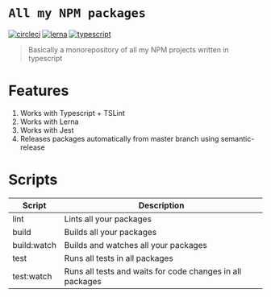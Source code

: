 # `All my NPM packages`
[![circleci](https://img.shields.io/circleci/project/github/peeter-tomberg/npm/master.svg)](https://circleci.com/gh/peeter-tomberg/npm/tree/master)
[![lerna](https://img.shields.io/badge/maintained%20with-lerna-cc00ff.svg)](https://lernajs.io/)
[![typescript](https://img.shields.io/badge/typescript-friendly-blue.svg)](https://www.typescriptlang.org//)

> Basically a monorepository of all my NPM projects written in typescript

# Features

1. Works with Typescript + TSLint
2. Works with Lerna
3. Works with Jest
4. Releases packages automatically from master branch using semantic-release 

# Scripts

| Script      	| Description                                               	|
|-------------	|-----------------------------------------------------------	|
| lint        	| Lints all your packages                                   	|
| build       	| Builds all your packages                                  	|
| build:watch 	| Builds and watches all your packages                      	|
| test        	| Runs all tests in all packages                            	|
| test:watch  	| Runs all tests and waits for code changes in all packages 	|